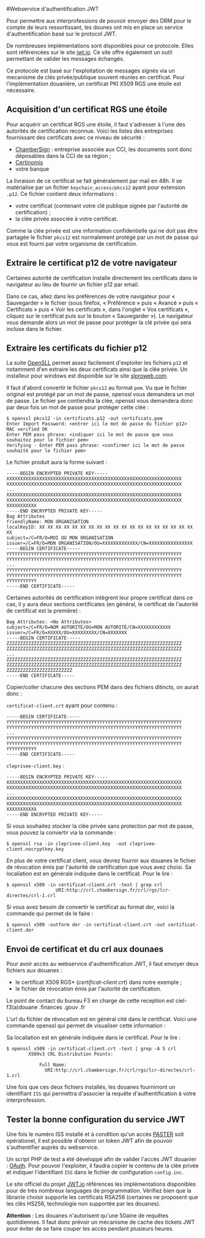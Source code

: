 #Webservice d'authentification JWT

Pour permettre aux interprofessions de pouvoir envoyer des DRM pour le compte de leurs ressortissant, les dounes ont mis en place un service d'authentification basé sur le protocol JWT.

De nombreuses implémentations sont disponibles pour ce protocole. Elles sont référencées sur le site [jwt.io](http://jwt.io/). Ce site offre également un outil permettant de valider les messages échangés.

Ce protocole est basé sur l'exploitation de messages signés via un mecanisme de clés privée/publique souvent réunies en certificat. Pour l'implémentation douanière, un certificat PKI X509 RGS une étoile est nécessaire.

## Acquisition d'un certificat RGS une étoile

Pour acquérir un certificat RGS une étoile, il faut s'adresser à l'une des autorités de certification reconnue. Voici les listes des entreprises fournissant des certificats avec ce niveau de sécurité :
 - [ChamberSign](http://www.chambersign.fr/certificat-rgs-initio/) : entreprise associée aux CCI, les documents sont donc déposables dans la CCI de sa région ;
 - [Certinomis](https://www.certinomis.fr/nos-solutions/lidentite-professionnelle/offre-elementaire-rgs-1-etoile)
 - votre banque

La livraison de ce certificat se fait généralement par mail en 48h. Il se matérialise par un fichier ``keychain_access/pkcs12`` ayant pour extension ``.p12``. Ce fichier contient deux informations :
 - votre certificat (contenant votre clé publique signée par l'autorité de certification) ;
 - la clée privée associée à votre certificat.

Comme la clée privée est une information confidentielle qui ne doit pas être partagée le fichier ``pkcs12`` est normalement protégé par un mot de passe qui vous est fourni par votre organisme de certification.

## Extraire le certificat p12 de votre navigateur

Certaines autorité de certification installe directement les certificats dans le navigateur au lieu de fournir un fichier p12 par email.

Dans ce cas, allez dans les préférences de votre navigateur pour « Sauvegarder » le fichier (sous firefox, « Préférence » puis « Avancé » puis « Certificats » puis « Voir les certificats », dans l'onglet « Vos certificats », cliquez sur le certificat puis sur le bouton « Sauvegarder »). Le navigateur vous demande alors un mot de passe pour protéger la clé privée qui sera incluse dans le fichier.

## Extraire les certificats du fichier p12

La suite [OpenSLL](https://www.openssl.org/) permet assez facilement d'exploiter les fichiers ``p12`` et notamment d'en extraire les deux certificats ainsi que la clée privée. Un installeur pour windows est disponible sur le site [slproweb.com](http://slproweb.com/products/Win32OpenSSL.html).

Il faut d'abord convertir le fichier ``pkcs12`` au format ``pem``. Vu que le fichier original est protégé par un mot de passe, openssl vous demandera un mot de passe. Le fichier ``pem`` contiendra la clée, openssl vous demandera donc par deux fois un mot de passe pour protéger cette clée :

    $ openssl pkcs12 -in certificats.p12 -out certificats.pem
    Enter Import Password: <entrer ici le mot de passe du fichier p12>
    MAC verified OK
    Enter PEM pass phrase: <indiquer ici le mot de passe que vous souhaitez pour le fichier pem>
    Verifying - Enter PEM pass phrase: <confirmer ici le mot de passe souhaité pour le fichier pem>

Le fichier produit aura la forme suivant :

    -----BEGIN ENCRYPTED PRIVATE KEY-----
    XXXXXXXXXXXXXXXXXXXXXXXXXXXXXXXXXXXXXXXXXXXXXXXXXXXXXXXXXXXXXXXX
    XXXXXXXXXXXXXXXXXXXXXXXXXXXXXXXXXXXXXXXXXXXXXXXXXXXXXXXXXXXXXXXX
    ...
    XXXXXXXXXXXXXXXXXXXXXXXXXXXXXXXXXXXXXXXXXXXXXXXXXXXXXXXXXXXXXXXX
    XXXXXXXXXXXXXXXXXXXXXXXXXXXXXXXXXXXXXXXXXXXXXXXXXXXXXXXXXXXXXXXX
    XXXXXXXXXXX
    -----END ENCRYPTED PRIVATE KEY-----
    Bag Attributes
    friendlyName: MON ORGANISATION
    localKeyID: XX XX XX XX XX XX XX XX XX XX XX XX XX XX XX XX XX XX XX XX
    subject=/C=FR/O=MOI OU MON ORGANISATION
    issuer=/C=FR/O=MON ORGANISATION/OU=XXXXXXXXXXXXX/CN=XXXXXXXXXXXXXXXX
    -----BEGIN CERTIFICATE-----
    YYYYYYYYYYYYYYYYYYYYYYYYYYYYYYYYYYYYYYYYYYYYYYYYYYYYYYYYYYYYYYYY
    YYYYYYYYYYYYYYYYYYYYYYYYYYYYYYYYYYYYYYYYYYYYYYYYYYYYYYYYYYYYYYYY
    ...
    YYYYYYYYYYYYYYYYYYYYYYYYYYYYYYYYYYYYYYYYYYYYYYYYYYYYYYYYYYYYYYYY
    YYYYYYYYYYYYYYYYYYYYYYYYYYYYYYYYYYYYYYYYYYYYYYYYYYYYYYYYYYYYYYYY
    YYYYYYYYYYY
    -----END CERTIFICATE-----

Certaines autorités de certification intègrent leur propre certificat dans ce cas, il y aura deux sections certificates (en général, le certificat de l'autorité de certificat est la première) :

    Bag Attributes: <No Attributes>
    subject=/C=FR/O=NOM AUTORITÉ/OU=MON AUTORITÉ/CN=XXXXXXXXXXXX
    issuer=/C=FR/O=XXXXX/OU=XXXXXXXXX/CN=XXXXXXX
    -----BEGIN CERTIFICATE-----
    ZZZZZZZZZZZZZZZZZZZZZZZZZZZZZZZZZZZZZZZZZZZZZZZZZZZZZZZZZZZZZZZZ
    ZZZZZZZZZZZZZZZZZZZZZZZZZZZZZZZZZZZZZZZZZZZZZZZZZZZZZZZZZZZZZZZZ
    ...
    ZZZZZZZZZZZZZZZZZZZZZZZZZZZZZZZZZZZZZZZZZZZZZZZZZZZZZZZZZZZZZZZZ
    ZZZZZZZZZZZZZZZZZZZZZZZZZZZZZZZZZZZZZZZZZZZZZZZZZZZZZZZZZZZZZZZZ
    ZZZZZZZZZZZZZZZZZZZZZZZZ
    -----END CERTIFICATE-----

Copier/coller chacune des sections PEM dans des fichiers ditincts, on aurait donc :

 ``certificat-client.crt`` ayant pour contenu :


    -----BEGIN CERTIFICATE-----
    YYYYYYYYYYYYYYYYYYYYYYYYYYYYYYYYYYYYYYYYYYYYYYYYYYYYYYYYYYYYYYYY
    YYYYYYYYYYYYYYYYYYYYYYYYYYYYYYYYYYYYYYYYYYYYYYYYYYYYYYYYYYYYYYYY
    ...
    YYYYYYYYYYYYYYYYYYYYYYYYYYYYYYYYYYYYYYYYYYYYYYYYYYYYYYYYYYYYYYYY
    YYYYYYYYYYYYYYYYYYYYYYYYYYYYYYYYYYYYYYYYYYYYYYYYYYYYYYYYYYYYYYYY
    YYYYYYYYYYY
    -----END CERTIFICATE-----

``cleprivee-client.key`` :

    -----BEGIN ENCRYPTED PRIVATE KEY-----
    XXXXXXXXXXXXXXXXXXXXXXXXXXXXXXXXXXXXXXXXXXXXXXXXXXXXXXXXXXXXXXXX
    XXXXXXXXXXXXXXXXXXXXXXXXXXXXXXXXXXXXXXXXXXXXXXXXXXXXXXXXXXXXXXXX
    ...
    XXXXXXXXXXXXXXXXXXXXXXXXXXXXXXXXXXXXXXXXXXXXXXXXXXXXXXXXXXXXXXXX
    XXXXXXXXXXXXXXXXXXXXXXXXXXXXXXXXXXXXXXXXXXXXXXXXXXXXXXXXXXXXXXXX
    XXXXXXXXXXX
    -----END ENCRYPTED PRIVATE KEY-----

Si vous souhaitez stocker la clée privée sans protection par mot de passe, vous pouvez la convertir via la commande :

    $ openssl rsa -in cleprivee-client.key  -out cleprivee-client.nocryptkey.key


En plus de votre certificat client, vous devrez fournir aux douanes le fichier de révocation émis par l'autorité de certification que vous avez choisi. Sa localiation est en générale indiquée dans le certificat. Pour le lire :

    $ openssl x509 -in certificat-client.crt -text | grep crl
                      URI:http://crl.chambersign.fr/crl/rgs/lcr-directes/crl-1.crl

Si vous avez besoin de convertir le certificat au format der, voici la commande qui permet de le faire :

    $ openssl x509 -outform der -in certificat-client.crt -out certificat-client.der

## Envoi de certificat et du crl aux dounaes

Pour avoir accès au webservice d'authentification JWT, il faut envoyer deux fichiers aux douanes :
 - le certificat X509 RGS* (*certificat-client.crt*) dans notre exemple ;
 - le fichier de révocation émis par l'autorité de certification.

Le point de contact du bureau F3 en charge de cette reception est  ciel-f3(a)douane .finances .gouv .fr

L'url du fichier de révocation est en général cité dans le certificat. Voici une commande openssl qui permet de visualiser cette information :

Sa localiation est en générale indiquée dans le certificat. Pour le lire :

    $ openssl x509 -in certificat-client.crt -text | grep -A 5 crl
            X509v3 CRL Distribution Points: 
            
                Full Name:
                  URI:http://crl.chambersign.fr/crl/rgs/lcr-directes/crl-1.crl

Une fois que ces deux fichiers installés, les douanes fournirront un identifiant ``ISS`` qui permettra d'associer la requête d'authentification à votre interprofession.

## Tester la bonne configuration du service JWT

Une fois le numéro ISS installé et à condition qu'un accès [PASTER](PASTER.md) soit opérationel, il est possible d'obtenir un token JWT afin de pouvoir s'authentifier auprès du webservice.

Un script PHP de test a été développé afin de valider l'accès JWT douanier : [OAuth](https://github.com/24eme/mutualisation-douane/tree/master/oauth). Pour pouvoir l'exploiter, il faudra copier le contenu de la clée privée et indiquer l'identifiant ``ISS`` dans le fichier de configuration ``config.inc``.

Le site officiel du projet [JWT.io](http://jwt.io) références les implémentations disponibles pour de très nombreux languages de programmation. Vérifiez bien que la librairie choisir supporte les certificats RSA256 (certaines ne proposent que les clés HS256, technologie non supportée par les douanes).

**Attention** : Les douanes n'autorisent qu'une 50aine de requêtes quotidiennes. Il faut donc prévoir un mécanisme de cache des tickets JWT pour éviter de se faire couper les accès pendant plusieurs heures.
